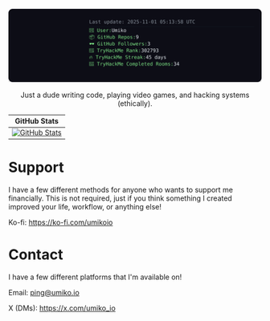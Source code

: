 
<!-- README-UPDATE-START -->

![README Header](./readme_header.svg)

<!-- README-UPDATE-END -->

<p align="center">Just a dude writing code, playing video games, and hacking systems (ethically).</p>

| GitHub Stats  |
|---------------|
| [![GitHub Stats](https://github-readme-streak-stats.herokuapp.com?user=umikoio&theme=highcontrast&border_radius=0&card_width=800&card_height=220)](https://github.com/umikoio) |

# Support
I have a few different methods for anyone who wants to support me financially. This is not required, just if you think something I created improved your life, workflow, or anything else!

Ko-fi: https://ko-fi.com/umikoio
<!-- Patreon: Coming soon -->
<!-- GitHub: Coming soon -->


# Contact
I have a few different platforms that I'm available on!

<!-- Discord: Coming soon -->
Email: ping@umiko.io

X (DMs): https://x.com/umiko_io
